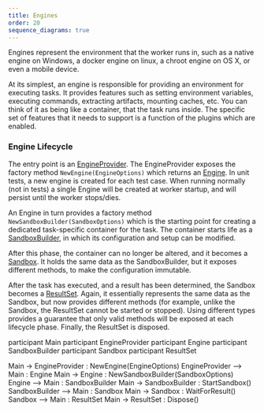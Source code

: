 ```yaml
---
title: Engines
order: 20
sequence_diagrams: true
---
```


Engines represent the environment that the worker runs in, such as a native
engine on Windows, a docker engine on linux, a chroot engine on OS X, or even a
mobile device.

At its simplest, an engine is responsible for providing an environment for
executing tasks. It provides features such as setting environment variables,
executing commands, extracting artifacts, mounting caches, etc. You can think
of it as being like a container, that the task runs inside. The specific set of
features that it needs to support is a function of the plugins which are
enabled.

### Engine Lifecycle

The entry point is an
[EngineProvider](https://godoc.org/github.com/taskcluster/taskcluster-worker/engines/extpoints#EngineProvider).
The EngineProvider exposes the factory method `NewEngine(EngineOptions)` which
returns an
[Engine](https://godoc.org/github.com/taskcluster/taskcluster-worker/engines#Engine).
In unit tests, a new engine is created for each test case. When running
normally (not in tests) a single Engine will be created at worker startup, and
will persist until the worker stops/dies.

An Engine in turn provides a factory method `NewSandboxBuilder(SandboxOptions)`
which is the starting point for creating a dedicated task-specific container
for the task. The container starts life as a
[SandboxBuilder](https://godoc.org/github.com/taskcluster/taskcluster-worker/engines#SandboxBuilder),
in which its configuration and setup can be modified.

After this phase, the container can no longer be altered, and it becomes a
[Sandbox](https://godoc.org/github.com/taskcluster/taskcluster-worker/engines#Sandbox).
It holds the same data as the SandboxBuilder, but it exposes different methods,
to make the configuration immutable.

After the task has executed, and a result has been determined, the Sandbox
becomes a
[ResultSet](https://godoc.org/github.com/taskcluster/taskcluster-worker/engines#ResultSet).
Again, it essentially represents the same data as the Sandbox, but now provides
different methods (for example, unlike the Sandbox, the ResultSet cannot be
started or stopped). Using different types provides a guarantee that only valid
methods will be exposed at each lifecycle phase. Finally, the ResultSet is
disposed.

<div class="sequence-diagram-hand">
participant Main
participant EngineProvider
participant Engine
participant SandboxBuilder
participant Sandbox
participant ResultSet

Main           ->  EngineProvider : NewEngine(EngineOptions)
EngineProvider --> Main           : Engine
Main           ->  Engine         : NewSandboxBuilder(SandboxOptions)
Engine         --> Main           : SandboxBuilder
Main           ->  SandboxBuilder : StartSandbox()
SandboxBuilder --> Main           : Sandbox
Main           ->  Sandbox        : WaitForResult()
Sandbox        --> Main           : ResultSet
Main           ->  ResultSet      : Dispose()
</div>
